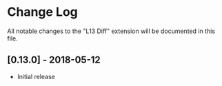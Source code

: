 # Change Log
All notable changes to the "L13 Diff" extension will be documented in this file.

## [0.13.0] - 2018-05-12
- Initial release